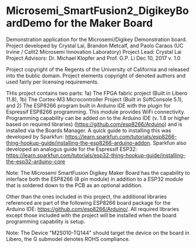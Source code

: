 # Microsemi_SmartFusion2_DigikeyBoardDemo for the Maker Board
Demonstration application for the Microsemi/Digikey Demonstration board.
Project developed by Crystal Lai, Brandon Metcalf, and Paolo Caraos (UC Irvine / Calit2 Microsemi Innovation Laboratory)
Project Lead:  Crystal Lai
Project Advisors: Dr. Michael Klopfer and Prof. G.P. Li
Dec 10, 2017 v. 1.0

Project copyright of the Regents of the University of California and released into the bublic domain.  Project elements copyright of denoted authors and used fairly per licensing requirements.


THis project contains two parts:  1a) The FPGA fabric project (Built in Libero 11.8), 1b) The Cortex-M3 Microcontroller Project (Built in SoftConsole 5.1), and 2) The ESP8266 program built in Arduino IDE with the plugin for Espressif ESP8266 programming.  This module provides WiFi connectivity.  Programming capability can be added on to the Arduino IDE (v. 1.8 or higher based on required libraries) (https://github.com/esp8266/Arduino) and is installed via the Boards Manager.  A quick guide to installing this was developed by Sparkfun:  https://learn.sparkfun.com/tutorials/esp8266-thing-hookup-guide/installing-the-esp8266-arduino-addon.  Sparkfun also developed an analogus guide for the Espressif ESP32:  https://learn.sparkfun.com/tutorials/esp32-thing-hookup-guide/installing-the-esp32-arduino-core

Note:  The Microsemi SmartFusion Digikey Maker Board has the capability to interface both the ESP8266 (8 pin module) in addition to a ESP32 module that is soldered down to the PCB as an optional addition.

Other than the ones included in this project, the additional libraries referenced are part of the following ESP8266 board package for the Arduino IDE: https://github.com/esp8266/Arduino/.  All required libraries except those included with the project will be installed when the board programming capability is setup.

Note:  The Device "M2S010-TQ144" should target the device on the board in Libero, the G submodel denotes ROHS compliance.
